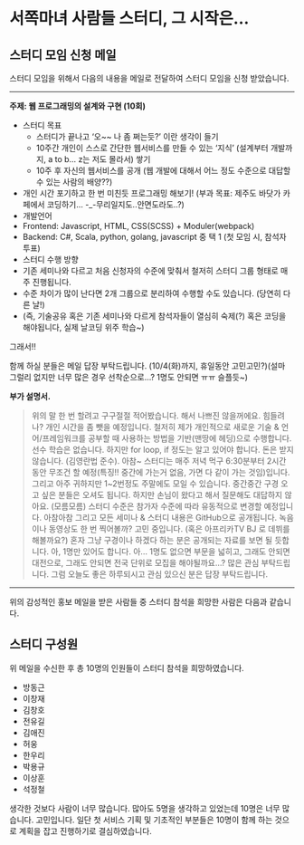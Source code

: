 # 서쪽마녀 사람들 스터디, 그 시작은...

## 스터디 모임 신청 메일

스터디 모임을 위해서 다음의 내용을 메일로 전달하여 스터디 모임을 신청 받았습니다.

---

**주제: 웹 프로그래밍의 설계와 구현 (10회)**

* 스터디 목표
  * 스터디가 끝나고 ‘오~~ 나 좀 쩌는듯?’ 이란 생각이 들기
  * 10주간 개인이 스스로 간단한 웹서비스를 만들 수 있는 ‘지식’ (설계부터 개발까지, a to b… z는 저도 몰라서) 쌓기
  * 10주 후 자신의 웹서비스를 공개
     (웹 개발에 대해서 어느 정도 수준으로 대답할 수 있는 사람의 배양??)
 * 개인 시간 포기하고 한 번 미친듯 프로그래밍 해보기! (부과 목표: 제주도 바닷가 카페에서 코딩하기… -_-무리일지도..안면도라도..?)
* 개발언어
 * Frontend: Javascript, HTML, CSS(SCSS) + Moduler(webpack)
 * Backend: C#, Scala, python, golang, javascript 중 택 1 (첫 모임 시, 참석자 투표)
* 스터디 수행 방향
 * 기존 세미나와 다르고 처음 신청자의 수준에 맞춰서 철저히 스터디 그룹 형태로 매주 진행됩니다.
 * 수준 차이가 많이 난다면 2개 그룹으로 분리하여 수행할 수도 있습니다. (당연히 다른 날!)
 * (즉, 기술공유 혹은 기존 세미나와 다르게 참석자들이 열심히 숙제(?) 혹은 코딩을 해야됩니다, 실제 날코딩 위주 학습~)

그래서!!

함께 하실 분들은 메일 답장 부탁드립니다. (10/4(화)까지, 휴일동안 고민고민?)(설마 그럴리 없지만 너무 많은 경우 선착순으로…? 1명도 안되면 ㅠㅠ 슬플듯~)

**부가 설명서.**

> 위의 말 한 번 할려고 구구절절 적어봤습니다. 해서 나쁘진 않을꺼에요. 힘들려나? 개인 시간을 좀 뺏을 예정입니다. 철저히 제가 개인적으로 새로운 기술 & 언어/프레임워크를 공부할 때 사용하는 방법을 기반(맨땅에 헤딩)으로 수행합니다. 선수 학습은 없습니다. 하지만 for loop, if 정도는 알고 있어야 합니다. 돈은 받지 않습니다. (김영란법 준수). 아참~ 스터디는 매주 저녁 먹구 6:30분부터 2시간 동안 무조건 할 예정(특징!! 중간에 가는거 없음, 가면 다 같이 가는 것임)입니다. 그리고 아주 귀하지만 1~2번정도 주말에도 모일 수 있습니다. 중간중간 구경 오고 싶은 분들은 오셔도 됩니다. 하지만 손님이 왔다고 해서 질문해도 대답하지 않아요. (모름모름) 스터디 수준은 참가자 수준에 따라 유동적으로 변경할 예정입니다. 아참아참 그리고 모든 세미나 & 스터디 내용은 GitHub으로 공개됩니다. 녹음이나 동영상도 한 번 찍어볼까? 고민 중입니다. (혹은 아프리카TV BJ 로 데뷔를 해볼까요?) 혼자 그냥 구경이나 하겠다 하는 분은 공개되는 자료를 보면 될 듯합니다. 아, 1명만 있어도 합니다. 아… 1명도 없으면 부문을 넓히고, 그래도 안되면 대전으로, 그래도 안되면 전국 단위로 모집을 해야될까요…? 많은 관심 부탁드립니다. 그럼 오늘도 좋은 하루되시고 관심 있으신 분은 답장 부탁드립니다.

---

위의 감성적인 홍보 메일을 받은 사람들 중 스터디 참석을 희망한 사람은 다음과 같습니다.


## 스터디 구성원

위 메일을 수신한 후 총 10명의 인원들이 스터디 참석을 희망하였습니다.

* 방동근
* 이창재
* 김창호
* 전유길
* 김애진
* 허웅
* 한우리
* 박용규
* 이상훈
* 석정철

생각한 것보다 사람이 너무 많습니다. 많아도 5명을 생각하고 있었는데 10명은 너무 많습니다. 고민입니다. 일단 첫 서비스 기획 및 기초적인 부분들은 10명이 함께 하는 것으로 계획을 잡고 진행하기로 결심하였습니다.
